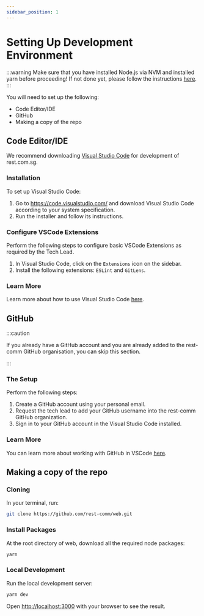 ```yaml
---
sidebar_position: 1
---
```


# Setting Up Development Environment

:::warning
Make sure that you have installed Node.js via NVM and installed yarn before proceeding! If not done yet, please follow the instructions [here](/docs/category/getting-started).
:::

You will need to set up the following:
- Code Editor/IDE
- GitHub
- Making a copy of the repo

## Code Editor/IDE

We recommend downloading [Visual Studio Code](https://code.visualstudio.com/) for development of rest.com.sg.

### Installation

To set up Visual Studio Code:
1. Go to https://code.visualstudio.com/ and download Visual Studio Code according to your system specification.
2. Run the installer and follow its instructions.

### Configure VSCode Extensions

Perform the following steps to configure basic VSCode Extensions as required by the Tech Lead.
1. In Visual Studio Code, click on the `Extensions` icon on the sidebar.
2. Install the following extensions: `ESLint` and `GitLens`.

### Learn More

Learn more about how to use Visual Studio Code [here](https://code.visualstudio.com/docs/getstarted/introvideos).

## GitHub

:::caution

If you already have a GitHub account and you are already added to the rest-comm GitHub organisation, you can skip this section.

:::

### The Setup

Perform the following steps:
1. Create a GitHub account using your personal email.
2. Request the tech lead to add your GitHub username into the rest-comm GitHub organization.
3. Sign in to your GitHub account in the Visual Studio Code installed.

### Learn More

You can learn more about working with GitHub in VSCode [here](https://code.visualstudio.com/docs/sourcecontrol/github).


## Making a copy of the repo

### Cloning

In your terminal, run:

```bash
git clone https://github.com/rest-comm/web.git
```

### Install Packages

At the root directory of web, download all the required node packages:

```bash
yarn
```

### Local Development

Run the local development server:

```bash
yarn dev
```

Open [http://localhost:3000](http://localhost:3000) with your browser to see the result.
